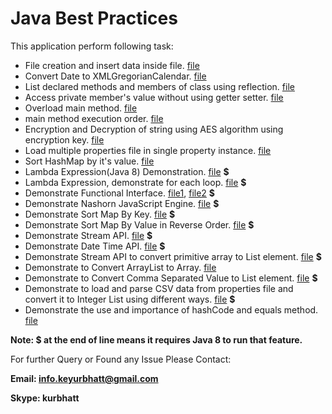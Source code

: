 # Java Best Practices

This application perform following task:
  - File creation and insert data inside file.  [file](src/org/practice/FilePractice.java)
  - Convert Date to XMLGregorianCalendar. [file](src/org/practice/Practice.java)
  - List declared methods and members of class using reflection. [file](src/org/reflection/ListFieldsAndMethods.java)
  - Access private member's value without using getter setter. [file](src/org/reflection/PrivateMemberValueWithoutGetterSetter.java)
  - Overload main method. [file](src/org/tricky/OverLoadMainMethod.java)
  - main method execution order. [file](src/org/tricky/PSVMExecutionOrder.java)
  - Encryption and Decryption of string using AES algorithm using encryption key. [file](src/main/java/org/kur/practice/algorithms/AES.java)
  - Load multiple properties file in single property instance. [file](src/org/property_loader/MultiplePropertyLoader.java)
  - Sort HashMap by it's value. [file](src/org/collections/SortMapByValue.java)
  - Lambda Expression(Java 8) Demonstration. [file](src/org/java8/LambdaExp1.java) **$**
  - Lambda Expression, demonstrate for each loop. [file](src/org/java8/LambdaExp2.java) **$**
  - Demonstrate Functional Interface. [file1](src/org/java8/FunctionInterfaceDemonstration.java), [file2](src/org/java8/LambdaExp2.java) **$**
  - Demonstrate Nashorn JavaScript Engine. [file](src/org/java8/NasHorn.java) **$**
  - Demonstrate Sort Map By Key. [file](src/org/java8/MapSortByKey.java) **$**
  - Demonstrate Sort Map By Value in Reverse Order. [file](src/org/java8/MapSortByValue.java) **$**
  - Demonstrate Stream API. [file](src/org/java8/StreamExp.java) **$**
  - Demonstrate Date Time API. [file](src/org/java8/TimeAPI.java) **$**
  - Demonstrate Stream API to convert primitive array to List element. [file](src/org/java8/ArrayToList.java) **$**
  - Demonstrate to Convert ArrayList to Array. [file](src/org/collections/ArrayListToArray.java)
  - Demonstrate to Convert Comma Separated Value to List element. [file](src/org/collections/CommaSeparatedStringToList.java) **$**
  - Demonstrate to load and parse CSV data from properties file and convert it to Integer List using different ways. [file](src/org/property_loader/PropertyLoaderForCSV.java) **$**
  - Demonstrate the use and importance of hashCode and equals method. [file](src/org/collections/HashCodeEqualsInCollection.java)

**Note: $ at the end of line means it requires Java 8 to run that feature.**

For further Query or Found any Issue Please Contact:

**Email: info.keyurbhatt@gmail.com**

**Skype: kurbhatt**

